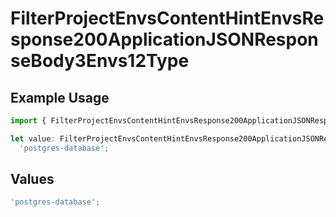 # FilterProjectEnvsContentHintEnvsResponse200ApplicationJSONResponseBody3Envs12Type

## Example Usage

```typescript
import { FilterProjectEnvsContentHintEnvsResponse200ApplicationJSONResponseBody3Envs12Type } from '@vercel/client/models/operations';

let value: FilterProjectEnvsContentHintEnvsResponse200ApplicationJSONResponseBody3Envs12Type =
  'postgres-database';
```

## Values

```typescript
'postgres-database';
```
